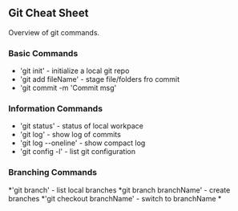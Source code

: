 ## Git Cheat Sheet

Overview of git commands.


### Basic Commands

* 'git init' - initialize a local git repo
* 'git add fileName' - stage file/folders fro commit
* 'git commit -m 'Commit msg'



### Information Commands
* 'git status' - status of local workpace
* 'git log' - show log of commits
* 'git log --oneline' - show compact log
* 'git config -l' - list git configuration

### Branching Commands
*'git branch' - list local branches
*git branch branchName' - create branches
*'git checkout branchName' - switch to branchName
*
###
